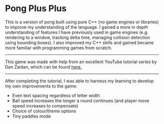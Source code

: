 # Pong Plus Plus

This is a version of pong built using pure C++ (no game engines or libraries) to improve my understanding of the language. I gained a more in depth understanding of features I have previously used in game engines (e.g. rendering to a window, tracking delta time, managing collision detection using bounding boxes).
I also improved my C++ skills and gained became more familiar with programming games from scratch.

<!---
<img src="https://github.com/JACPro/Fuel-Run/blob/main/Assets/Screenshots/fuelpickup.gif" title="Picking up Fuel" width="32%"></img>
<img src="https://github.com/JACPro/Fuel-Run/blob/main/Assets/Screenshots/fuelfinish.gif" title="Score Multipliers" width="32%"></img>
<img src="https://github.com/JACPro/Fuel-Run/blob/main/Assets/Screenshots/fuelfail.gif" title="Out of Fuel" width="32%"></img>
<img src="https://github.com/JACPro/Fuel-Run/blob/main/Assets/Screenshots/Start.png" title="Start Screen" width="32%"></img>
<img src="https://github.com/JACPro/Fuel-Run/blob/main/Assets/Screenshots/LevelEnd.png" title="Finish Line" width="32%"></img> 
<img src="https://github.com/JACPro/Fuel-Run/blob/main/Assets/Screenshots/Finish.png" title="Level Complete" width="32%"></img> 
-->

___
This game was made with help from an excellent YouTube tutorial series by Dan Zaidan, which can be found [here.](https://www.youtube.com/playlist?list=PL7Ej6SUky135IAAR3PFCFyiVwanauRqj3)
___

After completing the tutorial, I was able to harness my learning to develop my own improvements to the game:
* Even text spacing regardless of letter width
* Ball speed increases the longer a round continues (and player move speed increases to compensate)
* Choice of colour/theme options
* Tiny paddles mode

<!---
* TODO - AI tries to hit the ball with the end of the pad instead of the middle to throw the player off
* TODO - Different AI difficulties
* TODO - Hard AI difficulty calculates the position it needs to be in to hit the ball as soon as the player hits it (rather than chasing the ball based only on its current position)
* TODO - Sound FX
* TODO - Round paddles mode
* TODO - Graphics mode
-->

